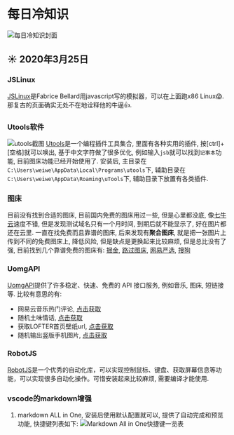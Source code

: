 # 每日冷知识

![每日冷知识封面](http://s1.ax1x.com/2020/03/26/8xLVM9.jpg)

## :sunny: 2020年3月25日

### JSLinux

[JSLinux](http://bellard.org/jslinux/)是Fabrice Bellard用javascript写的模拟器，可以在上面跑x86 Linux:scream:. 那复古的页面确实无处不在地诠释他的牛逼:+1:.

### Utools软件

![utools截图](https://s1.ax1x.com/2020/03/26/8x0dZ6.jpg)
[Utools](https://u.tools/)是一个编程插件工具集合, 里面有各种实用的插件, 按[ctrl]+[空格]就可以唤出, 基于中文字符做了很多优化, 例如输入`jsb`就可以找到`记事本`功能, 目前图床功能已经开始使用了.
安装后, 主目录在`C:\Users\weiwe\AppData\Local\Programs\utools`下, 辅助目录在`C:\Users\weiwe\AppData\Roaming\uTools`下, 辅助目录下放置有各类插件.

### 图床

目前没有找到合适的图床, 目前国内免费的图床用过一些, 但是心里都没底, 像[七牛云](https://www.qiniu.com/)速度不错, 但是发现测试域名只有一个月时间, 到期后就不能显示了, 好在图片都还在云里. 一直在找免费而且靠谱的图床, 后来发现有**聚合图床**, 就是把一张图片上传到不同的免费图床上, 降低风险, 但是缺点是更换起来比较麻烦, 但是总比没有了强, 目前找到几个靠谱免费的图床有: [掘金](https://user-gold-cdn.xitu.io/2020/3/25/1711151ebefdcf24?w=1366&h=768&f=jpeg&s=269773), [路过图床](https://imgchr.com/), [网易严选](http://yanxuan.nosdn.127.net/79c51260d1548c52fd7095cbbf2659ea.jpg), [搜狗](https://img04.sogoucdn.com/app/a/100520146/1896653dd2f5d297b6b6620394dab212)

### UomgAPI

[UomgAPI](https://api.uomg.com/)提供了许多稳定、快速、免费的 API 接口服务, 例如音乐, 图床, 短链接等. 比较有意思的有:

- 网易云音乐热门评论, [点击获取](https://api.uomg.com/api/comments.163)
- 随机土味情话, [点击获取](https://api.uomg.com/api/rand.qinghua)
- 获取LOFTER首页壁纸url, [点击获取](https://api.uomg.com/api/image.lofter?format=text)
- 随机输出竖版手机图片, [点击获取](https://api.uomg.com/api/rand.img2?sort=%E7%BE%8E%E5%A5%B3&format=text)

### RobotJS

[RobotJS](http://robotjs.io/)是一个优秀的自动化库，可以实现控制鼠标、键盘、获取屏幕信息等功能，可以实现很多自动化操作。可惜安装起来比较麻烦, 需要编译才能使用.

### vscode的markdown增强

1. markdown ALL in One, 安装后使用默认配置就可以, 提供了自动完成和预览功能, 快捷键列表如下:
![Markdown All in One快捷键一览表](http://s1.ax1x.com/2020/03/26/8xX4KJ.jpg)


